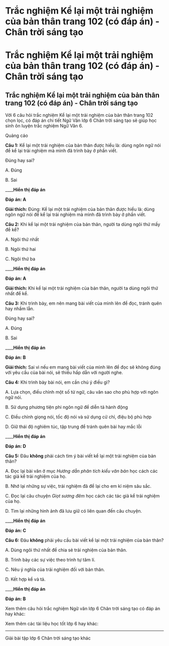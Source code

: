 # Trắc nghiệm Kể lại một trải nghiệm của bản thân trang 102 (có đáp án) - Chân trời sáng tạo

# Trắc nghiệm Kể lại một trải nghiệm của bản thân trang 102 (có đáp án) - Chân trời sáng tạo

## Trắc nghiệm Kể lại một trải nghiệm của bản thân trang 102 (có đáp án) - Chân trời sáng tạo

Với 6 câu hỏi trắc nghiệm Kể lại một trải nghiệm của bản thân trang 102 chọn lọc, có đáp án chi tiết Ngữ Văn lớp 6 Chân trời sáng tạo sẽ giúp học sinh ôn luyện trắc nghiệm Ngữ Văn 6.

Quảng cáo

**Câu 1:** Kể lại một trải nghiệm của bản thân được hiểu là: dùng ngôn ngữ nói để kể lại trải nghiệm mà mình đã trình bày ở phần viết.

Đúng hay sai?

A. Đúng

B. Sai

____**Hiển thị đáp án**

**Đáp án: A**

**Giải thích:** Đúng: Kể lại một trải nghiệm của bản thân được hiểu là: dùng ngôn ngữ nói để kể lại trải nghiệm mà mình đã trình bày ở phần viết.

**Câu 2:** Khi kể lại một trải nghiệm của bản thân, người ta dùng ngôi thứ mấy để kể?

A. Ngôi thứ nhất

B. Ngôi thứ hai

C. Ngôi thứ ba

____**Hiển thị đáp án**

**Đáp án: A**

**Giải thích:** Khi kể lại một trải nghiệm của bản thân, người ta dùng ngôi thứ nhất để kể.

**Câu 3:** Khi trình bày, em nên mang bài viết của mình lên để đọc, tránh quên hay nhầm lẫn.

Đúng hay sai?

A. Đúng

B. Sai

____**Hiển thị đáp án**

**Đáp án: B**

**Giải thích:** Sai vì nếu em mang bài viết của mình lên để đọc sẽ không đúng với yêu cầu của bài nói, sẽ thiếu hấp dẫn với người nghe.

**Câu 4:** Khi trình bày bài nói, em cần chú ý điều gì?

A. Lựa chọn, điều chỉnh một số từ ngữ, câu văn sao cho phù hợp với ngôn ngữ nói.

B. Sử dụng phương tiện phi ngôn ngữ để diễn tả hành động

C. Điều chỉnh giọng nói, tốc độ nói và sử dụng cử chỉ, điệu bộ phù hợp

D. Giữ thái độ nghiêm túc, tập trung để tránh quên bài hay mắc lỗi

____**Hiển thị đáp án**

**Đáp án: D**

**Câu 5:** Đâu **không** phải cách tìm ý bài viết kể lại một trải nghiệm của bản thân?

A. Đọc lại bài văn ở mục  _Hướng dẫn phân tích kiểu văn bản_ học cách các tác giả kể trải nghiệm của họ.

B. Nhớ lại những sự việc, trải nghiệm đã để lại cho em kỉ niệm sâu sắc.

C. Đọc lại câu chuyện  _Giọt sương đêm_ học cách các tác giả kể trải nghiệm của họ.

D. Tìm lại những hình ảnh đã lưu giữ có liên quan đến câu chuyện.

____**Hiển thị đáp án**

**Đáp án: C**

**Câu 6:** Đâu **không** phải yêu cầu bài viết kể lại một trải nghiệm của bản thân?

A. Dùng ngôi thứ nhất để chia sẻ trải nghiệm của bản thân.

B. Trình bày các sự việc theo trình tự tâm lí.

C. Nêu ý nghĩa của trải nghiệm đối với bản thân.

D. Kết hợp kể và tả.

____**Hiển thị đáp án**

**Đáp án: B**

Xem thêm câu hỏi trắc nghiệm Ngữ văn lớp 6 Chân trời sáng tạo có đáp án hay khác:

Xem thêm các tài liệu học tốt lớp 6 hay khác:

* * *

Giải bài tập lớp 6 Chân trời sáng tạo khác
